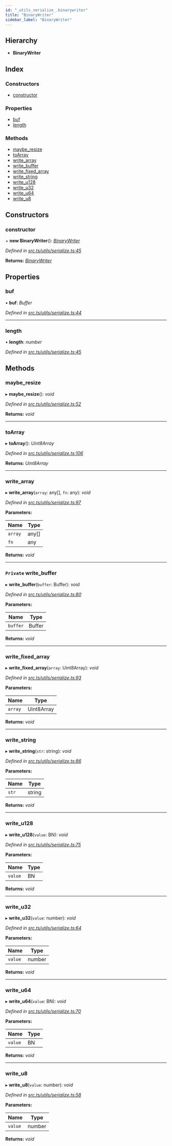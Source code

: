 ```yaml
---
id: "_utils_serialize_.binarywriter"
title: "BinaryWriter"
sidebar_label: "BinaryWriter"
---
```


## Hierarchy

* **BinaryWriter**

## Index

### Constructors

* [constructor](_utils_serialize_.binarywriter.md#constructor)

### Properties

* [buf](_utils_serialize_.binarywriter.md#buf)
* [length](_utils_serialize_.binarywriter.md#length)

### Methods

* [maybe_resize](_utils_serialize_.binarywriter.md#maybe_resize)
* [toArray](_utils_serialize_.binarywriter.md#toarray)
* [write_array](_utils_serialize_.binarywriter.md#write_array)
* [write_buffer](_utils_serialize_.binarywriter.md#private-write_buffer)
* [write_fixed_array](_utils_serialize_.binarywriter.md#write_fixed_array)
* [write_string](_utils_serialize_.binarywriter.md#write_string)
* [write_u128](_utils_serialize_.binarywriter.md#write_u128)
* [write_u32](_utils_serialize_.binarywriter.md#write_u32)
* [write_u64](_utils_serialize_.binarywriter.md#write_u64)
* [write_u8](_utils_serialize_.binarywriter.md#write_u8)

## Constructors

###  constructor

\+ **new BinaryWriter**(): *[BinaryWriter](_utils_serialize_.binarywriter.md)*

*Defined in [src.ts/utils/serialize.ts:45](https://github.com/nearprotocol/nearlib/blob/36a8ddc/src.ts/utils/serialize.ts#L45)*

**Returns:** *[BinaryWriter](_utils_serialize_.binarywriter.md)*

## Properties

###  buf

• **buf**: *Buffer*

*Defined in [src.ts/utils/serialize.ts:44](https://github.com/nearprotocol/nearlib/blob/36a8ddc/src.ts/utils/serialize.ts#L44)*

___

###  length

• **length**: *number*

*Defined in [src.ts/utils/serialize.ts:45](https://github.com/nearprotocol/nearlib/blob/36a8ddc/src.ts/utils/serialize.ts#L45)*

## Methods

###  maybe_resize

▸ **maybe_resize**(): *void*

*Defined in [src.ts/utils/serialize.ts:52](https://github.com/nearprotocol/nearlib/blob/36a8ddc/src.ts/utils/serialize.ts#L52)*

**Returns:** *void*

___

###  toArray

▸ **toArray**(): *Uint8Array*

*Defined in [src.ts/utils/serialize.ts:106](https://github.com/nearprotocol/nearlib/blob/36a8ddc/src.ts/utils/serialize.ts#L106)*

**Returns:** *Uint8Array*

___

###  write_array

▸ **write_array**(`array`: any[], `fn`: any): *void*

*Defined in [src.ts/utils/serialize.ts:97](https://github.com/nearprotocol/nearlib/blob/36a8ddc/src.ts/utils/serialize.ts#L97)*

**Parameters:**

Name | Type |
------ | ------ |
`array` | any[] |
`fn` | any |

**Returns:** *void*

___

### `Private` write_buffer

▸ **write_buffer**(`buffer`: Buffer): *void*

*Defined in [src.ts/utils/serialize.ts:80](https://github.com/nearprotocol/nearlib/blob/36a8ddc/src.ts/utils/serialize.ts#L80)*

**Parameters:**

Name | Type |
------ | ------ |
`buffer` | Buffer |

**Returns:** *void*

___

###  write_fixed_array

▸ **write_fixed_array**(`array`: Uint8Array): *void*

*Defined in [src.ts/utils/serialize.ts:93](https://github.com/nearprotocol/nearlib/blob/36a8ddc/src.ts/utils/serialize.ts#L93)*

**Parameters:**

Name | Type |
------ | ------ |
`array` | Uint8Array |

**Returns:** *void*

___

###  write_string

▸ **write_string**(`str`: string): *void*

*Defined in [src.ts/utils/serialize.ts:86](https://github.com/nearprotocol/nearlib/blob/36a8ddc/src.ts/utils/serialize.ts#L86)*

**Parameters:**

Name | Type |
------ | ------ |
`str` | string |

**Returns:** *void*

___

###  write_u128

▸ **write_u128**(`value`: BN): *void*

*Defined in [src.ts/utils/serialize.ts:75](https://github.com/nearprotocol/nearlib/blob/36a8ddc/src.ts/utils/serialize.ts#L75)*

**Parameters:**

Name | Type |
------ | ------ |
`value` | BN |

**Returns:** *void*

___

###  write_u32

▸ **write_u32**(`value`: number): *void*

*Defined in [src.ts/utils/serialize.ts:64](https://github.com/nearprotocol/nearlib/blob/36a8ddc/src.ts/utils/serialize.ts#L64)*

**Parameters:**

Name | Type |
------ | ------ |
`value` | number |

**Returns:** *void*

___

###  write_u64

▸ **write_u64**(`value`: BN): *void*

*Defined in [src.ts/utils/serialize.ts:70](https://github.com/nearprotocol/nearlib/blob/36a8ddc/src.ts/utils/serialize.ts#L70)*

**Parameters:**

Name | Type |
------ | ------ |
`value` | BN |

**Returns:** *void*

___

###  write_u8

▸ **write_u8**(`value`: number): *void*

*Defined in [src.ts/utils/serialize.ts:58](https://github.com/nearprotocol/nearlib/blob/36a8ddc/src.ts/utils/serialize.ts#L58)*

**Parameters:**

Name | Type |
------ | ------ |
`value` | number |

**Returns:** *void*
